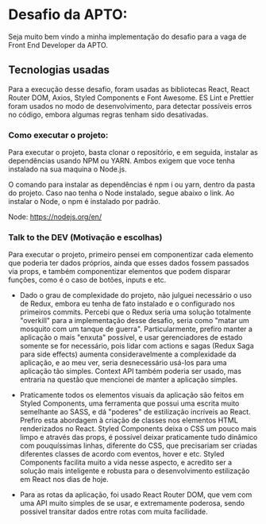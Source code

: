 
# Desafio da APTO:

 Seja muito bem vindo a minha implementação do desafio para a vaga de Front End Developer da APTO.

## Tecnologias usadas

  Para a execução desse desafio, foram usadas as bibliotecas React, React Router DOM, Axios, Styled Components e Font Awesome. ES Lint e Prettier foram usados no modo de desenvolvimento, para detectar possíveis erros no código, embora algumas regras tenham sido desativadas.
  

### Como executar o projeto:

  Para executar o projeto, basta clonar o repositório, e em seguida, instalar as dependências usando NPM ou YARN. Ambos exigem que voce tenha instalado na sua maquina o Node.js.
  
O comando para instalar as dependências é npm i ou yarn, dentro da pasta do projeto.
Caso nao tenha o Node instalado, segue abaixo o link. Ao instalar o Node, o npm é instalado por padrão.

Node: https://nodejs.org/en/


### Talk to the DEV (Motivação e escolhas)

 Para executar o projeto, primeiro pensei em componentizar cada elemento que poderia ter dados próprios, ainda que esses dados fossem passados via props, e também componentizar elementos que podem disparar funções, como é o caso de botões, inputs e etc.

- Dado o grau de complexidade do projeto, não julguei necessário o uso de Redux, embora eu tenha de fato instalado e o configurado nos primeiros commits. Percebi que o Redux seria uma solução totalmente "overkill" para a implementação desse desafio, seria como "matar um mosquito com um tanque de guerra". Particularmente, prefiro manter a aplicação o mais "enxuta" possível, e usar gerenciadores de estado somente se for necessário, pois lidar com actions e sagas (Redux Saga para side effects) aumenta consideravelmente a complexidade da aplicação, e ao meu ver, seria desnecessário usá-los para uma aplicação tão simples. Context API também poderia ser usado, mas entraria na questão que mencionei de manter a aplicação simples.

- Praticamente todos os elementos visuais da aplicação são feitos em Styled Components, uma ferramenta que possui uma escrita muito semelhante ao SASS, e dá "poderes" de estilização incríveis ao React. Prefiro esta abordagem à criação de classes nos elementos HTML renderizados no React. Styled Components deixa o CSS um pouco mais limpo e através das props, é possível deixar praticamente tudo dinâmico com pouquíssimas linhas, diferente do CSS, que precisariam ser criadas diferentes classes de acordo com eventos, hover e etc. Styled Components facilita muito a vida nesse aspecto, e acredito ser a solução mais inteligente e robusta para o desenvolvimento estilização em React nos dias de hoje.

  
- Para as rotas da aplicação, foi usado React Router DOM, que vem com uma API muito simples de se usar, e extremamente poderosa, sendo possivel transitar dados entre rotas com muita facilidade.
